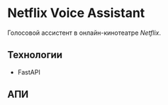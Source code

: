 # Netflix Voice Assistant
Голосовой ассистент в онлайн-кинотеатре _Netflix_.

## Технологии
- FastAPI

## АПИ
